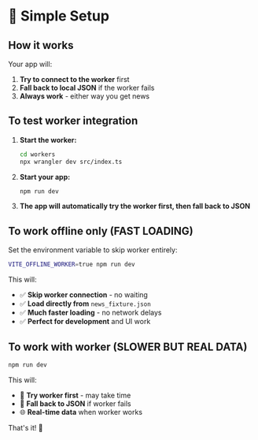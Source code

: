 # 📁 Simple Setup

## How it works

Your app will:
1. **Try to connect to the worker** first
2. **Fall back to local JSON** if the worker fails
3. **Always work** - either way you get news

## To test worker integration

1. **Start the worker:**
   ```bash
   cd workers
   npx wrangler dev src/index.ts
   ```

2. **Start your app:**
   ```bash
   npm run dev
   ```

3. **The app will automatically try the worker first, then fall back to JSON**

## To work offline only (FAST LOADING)

Set the environment variable to skip worker entirely:

```bash
VITE_OFFLINE_WORKER=true npm run dev
```

This will:
- ✅ **Skip worker connection** - no waiting
- ✅ **Load directly from** `news_fixture.json`
- ✅ **Much faster loading** - no network delays
- ✅ **Perfect for development** and UI work

## To work with worker (SLOWER BUT REAL DATA)

```bash
npm run dev
```

This will:
- 🔄 **Try worker first** - may take time
- 📁 **Fall back to JSON** if worker fails
- 🌐 **Real-time data** when worker works

That's it! 🎉
